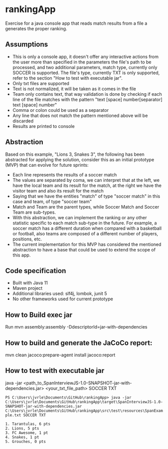 # rankingApp

Exercise for a java console app that reads match results from a file a generates the proper ranking.

## Assumptions
- This is only a console app, it doesn't offer any interactive actions from the user more than specified in the parameters the file's path to be processed, and two additional parameters, match type, currently only SOCCER is supported. The file's type, currently TXT is only supported, refer to the section "How to test with executable jar".
- Only txt files are supported
- Text is not normalized, it will be taken as it comes in the file
- Team only contains text, that way validation is done by checking if each line of the file matches with the pattern "text [space] number[separator] text [space] number"
- Comma or colon could be used as a separator
- Any line that does not match the pattern mentioned above will be discarded
- Results are printed to console

## Abstraction
Based on this example, "Lions 3, Snakes 3", the following has been abstracted for applying the solution, consider this as an initial prototype (MVP) that can evolve for future sprints:
- Each line represents the results of a soccer match
- The values are separated by coma, we can interpret that at the left, we have the local team and its result for the match, at the right we have the visitor team and also its result for the match
- Saying that we have the entities "match" of type "soccer match" in this case and team, of type "soccer team"
- Match and Team are the parent types, while Soccer Match and Soccer Team are sub-types.
- With this abstraction, we can implement the ranking or any other statistic specific to each match sub-type in the future. For example, a soccer match has a different duration when compared with a basketball or football, also teams are composed of a different number of players, positions, etc.
- The current implementation for this MVP has considered the mentioned abstraction to have a base that could be used to extend the scope of this app.

## Code specification
- Built with Java 11
- Maven project
- Additional libraries used: slf4j, lombok, junit 5
- No other frameworks used for current prototype

## How to Build exec jar
Run mvn assembly:assembly -DdescriptorId=jar-with-dependencies

## How to build and generate the JaCoCo report:

mvn clean jacoco:prepare-agent install jacoco:report

## How to test with executable jar
java -jar <path_to_SpanInterviewJS-1.0-SNAPSHOT-jar-with-dependencies.jar> <your_txt_file_path> SOCCER TXT

```
PS C:\Users\jvrle\Documents\GitHub\rankingApp> java -jar C:\Users\jvrle\Documents\GitHub\rankingApp\target\SpanInterviewJS-1.0-SNAPSHOT-jar-with-dependencies.jar C:\Users\jvrle\Documents\GitHub\rankingApp\src\test\resources\SpanExam
ple.txt SOCCER TXT

1. Tarantulas, 6 pts
2. Lions, 5 pts
3. FC Awesome, 1 pt
4. Snakes, 1 pt
5. Grouches, 0 pts
```